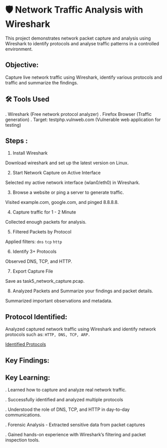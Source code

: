 # 🛡️ Network Traffic Analysis with Wireshark

This project demonstrates network packet capture and analysis using Wireshark to identify protocols and analyse traffic patterns in a controlled environment.

## Objective:

Capture live network traffic using Wireshark, identify various protocols and traffic and summarize the findings.

## 🛠️ Tools Used

. Wireshark (Free network protocol analyzer)
. Firefox Browser (Traffic generation)
. Target: testphp.vulnweb.com (Vulnerable web application for testing)

## Steps :

1. Install Wireshark

Download wireshark and set up the latest version on Linux.

2. Start Network Capture on Active Interface

Selected my active network interface (wlan0/eth0) in Wireshark.

3. Browse a website or ping a server to generate traffic.

Visited example.com, google.com, and pinged 8.8.8.8.

4. Capture traffic for 1 - 2 Minute

Collected enough packets for analysis.

5. Filtered Packets by Protocol

Applied filters:
                 ``` dns ```
                 ``` tcp ```
                 ``` http ```

6. Identify 3+ Protocols

Observed DNS, TCP, and HTTP.

7. Export Capture File

Save as task5_network_capture.pcap.

8. Analyzed Packets and Summarize your findings and packet details.

Summarized important observations and metadata.


## Protocol Identified:

Analyzed captured network traffic using Wireshark and identify network protocols such as: ``` HTTP, DNS, TCP, ARP. ```

[Identified Protocols](https://github.com/hellolightning/Elevate-Labs/blob/Task-5/Protocol%20Identified.md)


## Key Findings:


## Key Learning:

. Learned how to capture and analyze real network traffic.

. Successfully identified and analyzed multiple protocols

. Understood the role of DNS, TCP, and HTTP in day-to-day communications.

. Forensic Analysis - Extracted sensitive data from packet captures

. Gained hands-on experience with Wireshark’s filtering and packet inspection tools.


